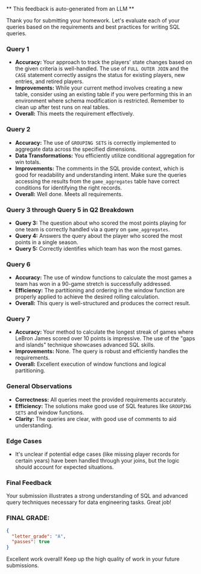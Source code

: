 ** This feedback is auto-generated from an LLM **



Thank you for submitting your homework. Let's evaluate each of your queries based on the requirements and best practices for writing SQL queries.

### Query 1
- **Accuracy:** Your approach to track the players' state changes based on the given criteria is well-handled. The use of `FULL OUTER JOIN` and the `CASE` statement correctly assigns the status for existing players, new entries, and retired players.
- **Improvements:** While your current method involves creating a new table, consider using an existing table if you were performing this in an environment where schema modification is restricted. Remember to clean up after test runs on real tables.
- **Overall:** This meets the requirement effectively.

### Query 2
- **Accuracy:** The use of `GROUPING SETS` is correctly implemented to aggregate data across the specified dimensions.
- **Data Transformations:** You efficiently utilize conditional aggregation for win totals.
- **Improvements:** The comments in the SQL provide context, which is good for readability and understanding intent. Make sure the queries accessing the results from the `game_aggregates` table have correct conditions for identifying the right records.
- **Overall:** Well done. Meets all requirements.

### Query 3 through Query 5 in Q2 Breakdown
- **Query 3:** The question about who scored the most points playing for one team is correctly handled via a query on `game_aggregates`.
- **Query 4:** Answers the query about the player who scored the most points in a single season.
- **Query 5:** Correctly identifies which team has won the most games.

### Query 6
- **Accuracy:** The use of window functions to calculate the most games a team has won in a 90-game stretch is successfully addressed.
- **Efficiency:** The partitioning and ordering in the window function are properly applied to achieve the desired rolling calculation.
- **Overall:** This query is well-structured and produces the correct result.

### Query 7
- **Accuracy:** Your method to calculate the longest streak of games where LeBron James scored over 10 points is impressive. The use of the "gaps and islands" technique showcases advanced SQL skills.
- **Improvements:** None. The query is robust and efficiently handles the requirements.
- **Overall:** Excellent execution of window functions and logical partitioning.

### General Observations
- **Correctness:** All queries meet the provided requirements accurately.
- **Efficiency:** The solutions make good use of SQL features like `GROUPING SETS` and window functions.
- **Clarity:** The queries are clear, with good use of comments to aid understanding.

### Edge Cases
- It's unclear if potential edge cases (like missing player records for certain years) have been handled through your joins, but the logic should account for expected situations.

### Final Feedback
Your submission illustrates a strong understanding of SQL and advanced query techniques necessary for data engineering tasks. Great job!

### FINAL GRADE:
```json
{
  "letter_grade": "A",
  "passes": true
}
```
Excellent work overall! Keep up the high quality of work in your future submissions.